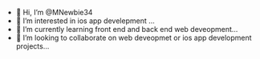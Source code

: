 - 👋 Hi, I’m @MNewbie34
- 👀 I’m interested in ios app develepment ...
- 🌱 I’m currently learning front end and back end web deveopment...
- 💞️ I’m looking to collaborate on web deveopmet or ios app development projects...

<!---
MNewbie34/MNewbie34 is a ✨ special ✨ repository because its `README.md` (this file) appears on your GitHub profile.
You can click the Preview link to take a look at your changes.
--->
